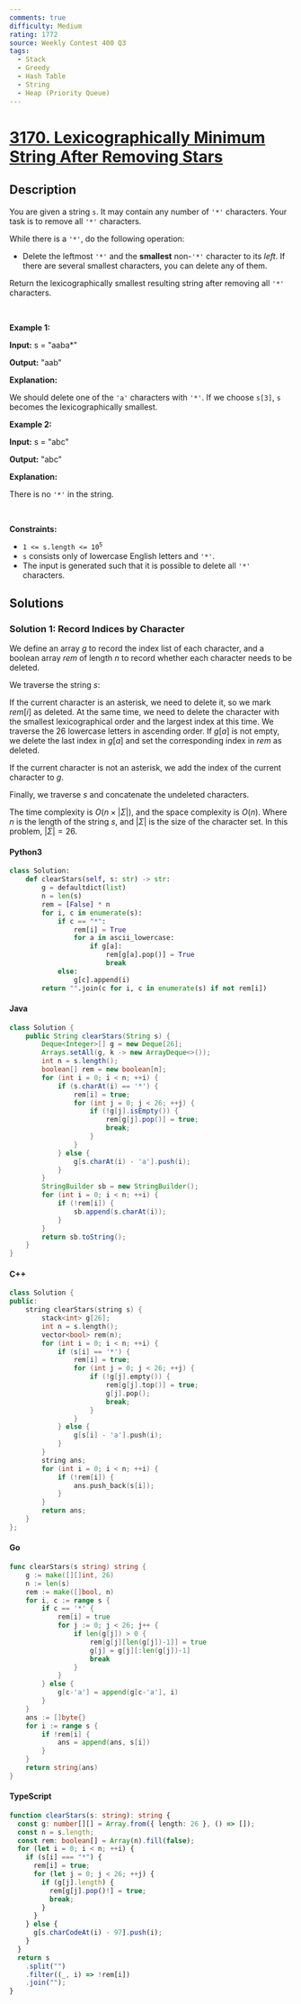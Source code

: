 ```yaml
---
comments: true
difficulty: Medium
rating: 1772
source: Weekly Contest 400 Q3
tags:
  - Stack
  - Greedy
  - Hash Table
  - String
  - Heap (Priority Queue)
---
```


<!-- problem:start -->

# [3170. Lexicographically Minimum String After Removing Stars](https://leetcode.com/problems/lexicographically-minimum-string-after-removing-stars)

## Description

<!-- description:start -->

<p>You are given a string <code>s</code>. It may contain any number of <code>&#39;*&#39;</code> characters. Your task is to remove all <code>&#39;*&#39;</code> characters.</p>

<p>While there is a <code>&#39;*&#39;</code>, do the following operation:</p>

<ul>
	<li>Delete the leftmost <code>&#39;*&#39;</code> and the <strong>smallest</strong> non-<code>&#39;*&#39;</code> character to its <em>left</em>. If there are several smallest characters, you can delete any of them.</li>
</ul>

<p>Return the <span data-keyword="lexicographically-smaller-string">lexicographically smallest</span> resulting string after removing all <code>&#39;*&#39;</code> characters.</p>

<p>&nbsp;</p>
<p><strong class="example">Example 1:</strong></p>

<div class="example-block">
<p><strong>Input:</strong> <span class="example-io">s = &quot;aaba*&quot;</span></p>

<p><strong>Output:</strong> <span class="example-io">&quot;aab&quot;</span></p>

<p><strong>Explanation:</strong></p>

<p>We should delete one of the <code>&#39;a&#39;</code> characters with <code>&#39;*&#39;</code>. If we choose <code>s[3]</code>, <code>s</code> becomes the lexicographically smallest.</p>
</div>

<p><strong class="example">Example 2:</strong></p>

<div class="example-block">
<p><strong>Input:</strong> <span class="example-io">s = &quot;abc&quot;</span></p>

<p><strong>Output:</strong> <span class="example-io">&quot;abc&quot;</span></p>

<p><strong>Explanation:</strong></p>

<p>There is no <code>&#39;*&#39;</code> in the string.<!-- notionvc: ff07e34f-b1d6-41fb-9f83-5d0ba3c1ecde --></p>
</div>

<p>&nbsp;</p>
<p><strong>Constraints:</strong></p>

<ul>
	<li><code>1 &lt;= s.length &lt;= 10<sup>5</sup></code></li>
	<li><code>s</code> consists only of lowercase English letters and <code>&#39;*&#39;</code>.</li>
	<li>The input is generated such that it is possible to delete all <code>&#39;*&#39;</code> characters.</li>
</ul>

<!-- description:end -->

## Solutions

<!-- solution:start -->

### Solution 1: Record Indices by Character

We define an array $g$ to record the index list of each character, and a boolean array $rem$ of length $n$ to record whether each character needs to be deleted.

We traverse the string $s$:

If the current character is an asterisk, we need to delete it, so we mark $rem[i]$ as deleted. At the same time, we need to delete the character with the smallest lexicographical order and the largest index at this time. We traverse the 26 lowercase letters in ascending order. If $g[a]$ is not empty, we delete the last index in $g[a]$ and set the corresponding index in $rem$ as deleted.

If the current character is not an asterisk, we add the index of the current character to $g$.

Finally, we traverse $s$ and concatenate the undeleted characters.

The time complexity is $O(n \times |\Sigma|)$, and the space complexity is $O(n)$. Where $n$ is the length of the string $s$, and $|\Sigma|$ is the size of the character set. In this problem, $|\Sigma| = 26$.

<!-- tabs:start -->

#### Python3

```python
class Solution:
    def clearStars(self, s: str) -> str:
        g = defaultdict(list)
        n = len(s)
        rem = [False] * n
        for i, c in enumerate(s):
            if c == "*":
                rem[i] = True
                for a in ascii_lowercase:
                    if g[a]:
                        rem[g[a].pop()] = True
                        break
            else:
                g[c].append(i)
        return "".join(c for i, c in enumerate(s) if not rem[i])
```

#### Java

```java
class Solution {
    public String clearStars(String s) {
        Deque<Integer>[] g = new Deque[26];
        Arrays.setAll(g, k -> new ArrayDeque<>());
        int n = s.length();
        boolean[] rem = new boolean[n];
        for (int i = 0; i < n; ++i) {
            if (s.charAt(i) == '*') {
                rem[i] = true;
                for (int j = 0; j < 26; ++j) {
                    if (!g[j].isEmpty()) {
                        rem[g[j].pop()] = true;
                        break;
                    }
                }
            } else {
                g[s.charAt(i) - 'a'].push(i);
            }
        }
        StringBuilder sb = new StringBuilder();
        for (int i = 0; i < n; ++i) {
            if (!rem[i]) {
                sb.append(s.charAt(i));
            }
        }
        return sb.toString();
    }
}
```

#### C++

```cpp
class Solution {
public:
    string clearStars(string s) {
        stack<int> g[26];
        int n = s.length();
        vector<bool> rem(n);
        for (int i = 0; i < n; ++i) {
            if (s[i] == '*') {
                rem[i] = true;
                for (int j = 0; j < 26; ++j) {
                    if (!g[j].empty()) {
                        rem[g[j].top()] = true;
                        g[j].pop();
                        break;
                    }
                }
            } else {
                g[s[i] - 'a'].push(i);
            }
        }
        string ans;
        for (int i = 0; i < n; ++i) {
            if (!rem[i]) {
                ans.push_back(s[i]);
            }
        }
        return ans;
    }
};
```

#### Go

```go
func clearStars(s string) string {
	g := make([][]int, 26)
	n := len(s)
	rem := make([]bool, n)
	for i, c := range s {
		if c == '*' {
			rem[i] = true
			for j := 0; j < 26; j++ {
				if len(g[j]) > 0 {
					rem[g[j][len(g[j])-1]] = true
					g[j] = g[j][:len(g[j])-1]
					break
				}
			}
		} else {
			g[c-'a'] = append(g[c-'a'], i)
		}
	}
	ans := []byte{}
	for i := range s {
		if !rem[i] {
			ans = append(ans, s[i])
		}
	}
	return string(ans)
}
```

#### TypeScript

```ts
function clearStars(s: string): string {
  const g: number[][] = Array.from({ length: 26 }, () => []);
  const n = s.length;
  const rem: boolean[] = Array(n).fill(false);
  for (let i = 0; i < n; ++i) {
    if (s[i] === "*") {
      rem[i] = true;
      for (let j = 0; j < 26; ++j) {
        if (g[j].length) {
          rem[g[j].pop()!] = true;
          break;
        }
      }
    } else {
      g[s.charCodeAt(i) - 97].push(i);
    }
  }
  return s
    .split("")
    .filter((_, i) => !rem[i])
    .join("");
}
```

<!-- tabs:end -->

<!-- solution:end -->

<!-- problem:end -->

